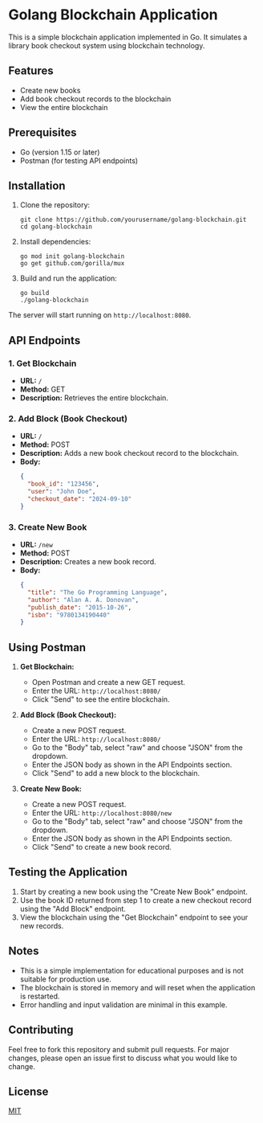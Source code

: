 # Golang Blockchain Application

This is a simple blockchain application implemented in Go. It simulates a library book checkout system using blockchain technology.

## Features

- Create new books
- Add book checkout records to the blockchain
- View the entire blockchain

## Prerequisites

- Go (version 1.15 or later)
- Postman (for testing API endpoints)

## Installation

1. Clone the repository:
   ```
   git clone https://github.com/yourusername/golang-blockchain.git
   cd golang-blockchain
   ```

2. Install dependencies:
   ```
   go mod init golang-blockchain
   go get github.com/gorilla/mux
   ```

3. Build and run the application:
   ```
   go build
   ./golang-blockchain
   ```

The server will start running on `http://localhost:8080`.

## API Endpoints

### 1. Get Blockchain

- **URL:** `/`
- **Method:** GET
- **Description:** Retrieves the entire blockchain.

### 2. Add Block (Book Checkout)

- **URL:** `/`
- **Method:** POST
- **Description:** Adds a new book checkout record to the blockchain.
- **Body:**
  ```json
  {
    "book_id": "123456",
    "user": "John Doe",
    "checkout_date": "2024-09-10"
  }
  ```

### 3. Create New Book

- **URL:** `/new`
- **Method:** POST
- **Description:** Creates a new book record.
- **Body:**
  ```json
  {
    "title": "The Go Programming Language",
    "author": "Alan A. A. Donovan",
    "publish_date": "2015-10-26",
    "isbn": "9780134190440"
  }
  ```

## Using Postman

1. **Get Blockchain:**
   - Open Postman and create a new GET request.
   - Enter the URL: `http://localhost:8080/`
   - Click "Send" to see the entire blockchain.

2. **Add Block (Book Checkout):**
   - Create a new POST request.
   - Enter the URL: `http://localhost:8080/`
   - Go to the "Body" tab, select "raw" and choose "JSON" from the dropdown.
   - Enter the JSON body as shown in the API Endpoints section.
   - Click "Send" to add a new block to the blockchain.

3. **Create New Book:**
   - Create a new POST request.
   - Enter the URL: `http://localhost:8080/new`
   - Go to the "Body" tab, select "raw" and choose "JSON" from the dropdown.
   - Enter the JSON body as shown in the API Endpoints section.
   - Click "Send" to create a new book record.

## Testing the Application

1. Start by creating a new book using the "Create New Book" endpoint.
2. Use the book ID returned from step 1 to create a new checkout record using the "Add Block" endpoint.
3. View the blockchain using the "Get Blockchain" endpoint to see your new records.

## Notes

- This is a simple implementation for educational purposes and is not suitable for production use.
- The blockchain is stored in memory and will reset when the application is restarted.
- Error handling and input validation are minimal in this example.

## Contributing

Feel free to fork this repository and submit pull requests. For major changes, please open an issue first to discuss what you would like to change.

## License

[MIT](https://choosealicense.com/licenses/mit/)
